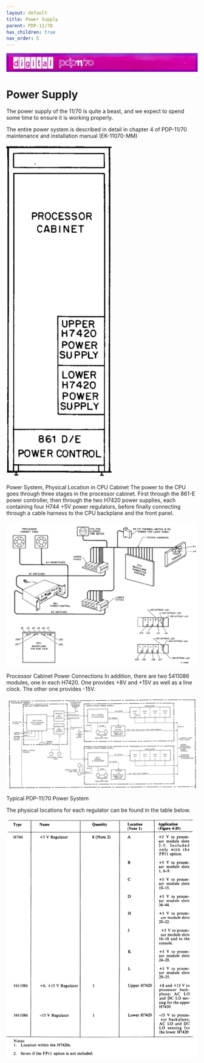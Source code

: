 ```yaml
---
layout: default
title: Power Supply
parent: PDP-11/70
has_children: true
nav_order: 5
---
```


![](/assets/images/pdp-11-70/2021-03-17_09.56_Cabinet_header-1-768x75.jpg)

# Power Supply

The power supply of the 11/70 is quite a beast, and we expect to spend some time to ensure it is working properly.

The entire power system is described in detail in chapter 4 of PDP-11/70 maintenance and installation manual (EK-11070-MM)

![](/assets/images/pdp-11-70/EK-11070-MM-002_Fig_4.1_2.png)

Power System, Physical Location in CPU Cabinet
The power to the CPU goes through three stages in the processor cabinet. First through the 861-E power controller, then through the two H7420 power supplies, each containing four H744 +5V power regulators, before finally connecting through a cable harness to the CPU backplane and the front panel.

![](/assets/images/pdp-11-70/EK-11070-MM-002_Fig_4.3-1024x773.png)

Processor Cabinet Power Connections
In addition, there are two 5411086 modules, one in each H7420. One provides +8V and +15V as well as a line clock. The other one provides -15V.

![](/assets/images/pdp-11-70/EK-11070-MM-002_Fig_4.2-1024x488.png)

Typical PDP-11/70 Power System

The physical locations for each regulator can be found in the table below.

![](/assets/images/pdp-11-70/EK-11070-MM-002_Table_4.1-768x962.png)
